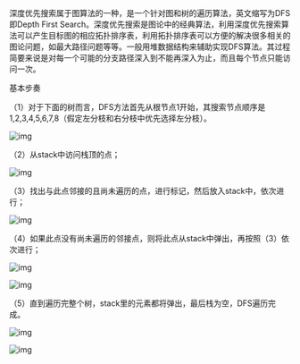 深度优先搜索属于图算法的一种，是一个针对图和树的遍历算法，英文缩写为DFS即Depth First Search。深度优先搜索是图论中的经典算法，利用深度优先搜索算法可以产生目标图的相应拓扑排序表，利用拓扑排序表可以方便的解决很多相关的图论问题，如最大路径问题等等。一般用堆数据结构来辅助实现DFS算法。其过程简要来说是对每一个可能的分支路径深入到不能再深入为止，而且每个节点只能访问一次。

基本步奏

（1）对于下面的树而言，DFS方法首先从根节点1开始，其搜索节点顺序是1,2,3,4,5,6,7,8（假定左分枝和右分枝中优先选择左分枝）。

![img](https://img.yluchao.cn/typora/bc30d8439a380128d413748456288cae.webp)

（2）从stack中访问栈顶的点；

![img](https://img.yluchao.cn/typora/eb4740f207e841090100c37cd9fadb4a.webp)

（3）找出与此点邻接的且尚未遍历的点，进行标记，然后放入stack中，依次进行；

![img](https://img.yluchao.cn/typora/32fd60c2d834481c82562ec5d6b8c63e.webp)

（4）如果此点没有尚未遍历的邻接点，则将此点从stack中弹出，再按照（3）依次进行；

![img](https://img.yluchao.cn/typora/c8262f86bcd3bcd242297f83801ac1a8.webp)





![img](https://img.yluchao.cn/typora/782664d97b71141dcf91128fefe7b8e7.webp)

（5）直到遍历完整个树，stack里的元素都将弹出，最后栈为空，DFS遍历完成。

![img](https://img.yluchao.cn/typora/8a6886e9729de762c9a430b8a5448918.webp)



![img](https://img.yluchao.cn/typora/f215e7c18d83376fabea43d2c0e090dd.webp)